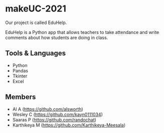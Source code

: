 # makeUC-2021
Our project is called EduHelp.

EduHelp is a Python app that allows teachers to take attendance and write comments about how students are doing in class.

## Tools & Languages
- Python
- Pandas
- Tkinter
- Excel

## Members
- Al A (https://github.com/alsworth)
- Wesley C (https://github.com/kayn0111034)
- Saaras P (https://github.com/randochat)
- Karthikeya M (https://github.com/Karthikeya-Meesala)
